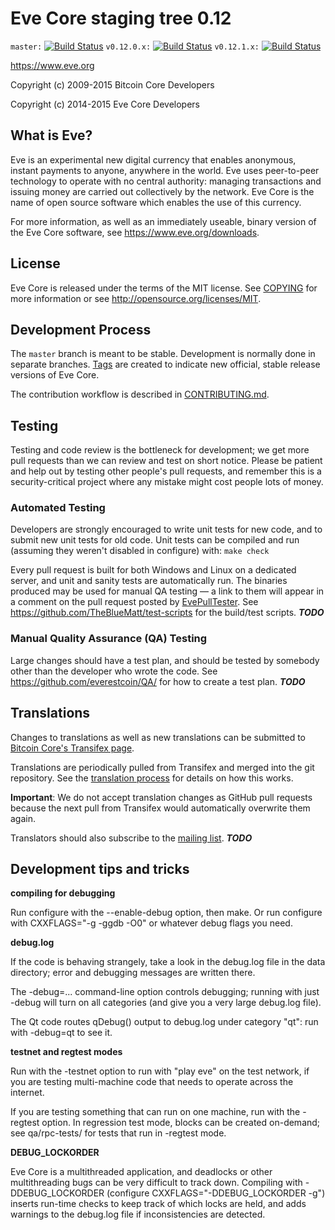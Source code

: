 Eve Core staging tree 0.12
===============================

`master:` [![Build Status](https://travis-ci.org/everestcoin/eve.svg?branch=master)](https://travis-ci.org/everestcoin/eve) `v0.12.0.x:` [![Build Status](https://travis-ci.org/everestcoin/eve.svg?branch=v0.12.0.x)](https://travis-ci.org/everestcoin/eve/branches) `v0.12.1.x:` [![Build Status](https://travis-ci.org/everestcoin/eve.svg?branch=v0.12.1.x)](https://travis-ci.org/everestcoin/eve/branches)

https://www.eve.org

Copyright (c) 2009-2015 Bitcoin Core Developers

Copyright (c) 2014-2015 Eve Core Developers


What is Eve?
----------------

Eve is an experimental new digital currency that enables anonymous, instant
payments to anyone, anywhere in the world. Eve uses peer-to-peer technology
to operate with no central authority: managing transactions and issuing money
are carried out collectively by the network. Eve Core is the name of open
source software which enables the use of this currency.

For more information, as well as an immediately useable, binary version of
the Eve Core software, see https://www.eve.org/downloads.


License
-------

Eve Core is released under the terms of the MIT license. See [COPYING](COPYING) for more
information or see http://opensource.org/licenses/MIT.

Development Process
-------------------

The `master` branch is meant to be stable. Development is normally done in separate branches.
[Tags](https://github.com/everestcoin/eve/tags) are created to indicate new official,
stable release versions of Eve Core.

The contribution workflow is described in [CONTRIBUTING.md](CONTRIBUTING.md).


Testing
-------

Testing and code review is the bottleneck for development; we get more pull
requests than we can review and test on short notice. Please be patient and help out by testing
other people's pull requests, and remember this is a security-critical project where any mistake might cost people
lots of money.

### Automated Testing

Developers are strongly encouraged to write unit tests for new code, and to
submit new unit tests for old code. Unit tests can be compiled and run (assuming they weren't disabled in configure) with: `make check`

Every pull request is built for both Windows and Linux on a dedicated server,
and unit and sanity tests are automatically run. The binaries produced may be
used for manual QA testing — a link to them will appear in a comment on the
pull request posted by [EvePullTester](https://github.com/everestcoin/PullTester). See https://github.com/TheBlueMatt/test-scripts
for the build/test scripts. ***TODO***

### Manual Quality Assurance (QA) Testing

Large changes should have a test plan, and should be tested by somebody other
than the developer who wrote the code.
See https://github.com/everestcoin/QA/ for how to create a test plan. ***TODO***

Translations
------------

Changes to translations as well as new translations can be submitted to
[Bitcoin Core's Transifex page](https://www.transifex.com/projects/p/eve/).

Translations are periodically pulled from Transifex and merged into the git repository. See the
[translation process](doc/translation_process.md) for details on how this works.

**Important**: We do not accept translation changes as GitHub pull requests because the next
pull from Transifex would automatically overwrite them again.

Translators should also subscribe to the [mailing list](https://groups.google.com/forum/#!forum/eve-translators). ***TODO***

Development tips and tricks
---------------------------

**compiling for debugging**

Run configure with the --enable-debug option, then make. Or run configure with
CXXFLAGS="-g -ggdb -O0" or whatever debug flags you need.

**debug.log**

If the code is behaving strangely, take a look in the debug.log file in the data directory;
error and debugging messages are written there.

The -debug=... command-line option controls debugging; running with just -debug will turn
on all categories (and give you a very large debug.log file).

The Qt code routes qDebug() output to debug.log under category "qt": run with -debug=qt
to see it.

**testnet and regtest modes**

Run with the -testnet option to run with "play eve" on the test network, if you
are testing multi-machine code that needs to operate across the internet.

If you are testing something that can run on one machine, run with the -regtest option.
In regression test mode, blocks can be created on-demand; see qa/rpc-tests/ for tests
that run in -regtest mode.

**DEBUG_LOCKORDER**

Eve Core is a multithreaded application, and deadlocks or other multithreading bugs
can be very difficult to track down. Compiling with -DDEBUG_LOCKORDER (configure
CXXFLAGS="-DDEBUG_LOCKORDER -g") inserts run-time checks to keep track of which locks
are held, and adds warnings to the debug.log file if inconsistencies are detected.
